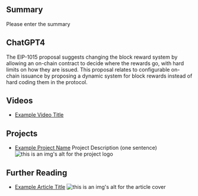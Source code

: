 ## Summary

Please enter the summary

## ChatGPT4

The EIP-1015 proposal suggests changing the block reward system by allowing an on-chain contract to decide where the rewards go, with hard limits on how they are issued. This proposal relates to configurable on-chain issuance by proposing a dynamic system for block rewards instead of hard coding them in the protocol.

## Videos

- [Example Video Title](https://www.youtube.com/watch?v=TDGq4aeevgY)

## Projects

- [Example Project Name](https://xxxx.xxx/xxxxx) Project Description (one sentence) ![this is an img's alt for the project logo](https://xxxx.xxx/project-logo.xxx)

## Further Reading

- [Example Article Title](https://xxxx.xxx/xxxxx) ![this is an img's alt for the article cover](https://xxxx.xxx/article-cover.xxx)
